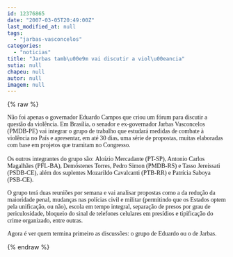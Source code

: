 ```yaml
---
id: 12376865
date: "2007-03-05T20:49:00Z"
last_modified_at: null
tags:
  - "jarbas-vasconcelos"
categories:
  - "noticias"
title: "Jarbas tamb\u00e9m vai discutir a viol\u00eancia"
sutia: null
chapeu: null
autor: null
imagem: null
---
```

{% raw %}
<p><P><FONT face=Verdana>Não foi apenas o governador Eduardo Campos que criou um fórum para discutir a questão da violência. Em Brasília, o senador&nbsp;e ex-governador&nbsp;Jarbas Vasconcelos (PMDB-PE) vai integrar&nbsp;o grupo de trabalho que&nbsp;estudará medidas de combate à violência no País e apresentar, em até 30 dias, uma série de propostas, muitas elaboradas com base em projetos que tramitam&nbsp;no Congresso. <BR><BR>Os outros integrantes do grupo são:&nbsp;Aloízio Mercadante (PT-SP), Antonio Carlos Magalhães (PFL-BA), Demóstenes Torres, Pedro Simon (PMDB-RS) e Tasso Jereissati (PSDB-CE), além dos suplentes&nbsp;Mozarildo Cavalcanti (PTB-RR) e Patrícia Saboya (PSB-CE).</FONT></P></p>
<p><P><FONT face=Verdana>O grupo terá duas reuniões por semana e vai&nbsp;analisar propostas como a&nbsp;da&nbsp;redução da maioridade penal, mudanças nas&nbsp;polícias civil e militar (permitindo que os Estados optem pela unificação, ou não), escola em tempo integral, separação de presos por grau de periculosidade, bloqueio do sinal de telefones celulares em presídios e tipificação&nbsp;do crime organizado, entre outras. </FONT></P></p>
<p><P><FONT face=Verdana>Agora é ver quem termina primeiro as discussões: o grupo de Eduardo ou o de Jarbas.</FONT></P> </p>
{% endraw %}